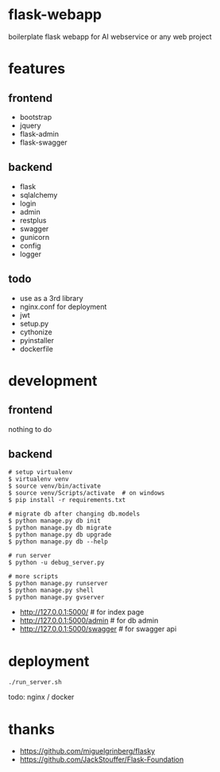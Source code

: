 flask-webapp
============
boilerplate flask webapp for AI webservice or any web project

# features
## frontend

*   bootstrap
*   jquery
*   flask-admin
*   flask-swagger

## backend
*   flask
*   sqlalchemy
*   login
*   admin
*   restplus
*   swagger
*   gunicorn
*   config
*   logger

## todo
*   use as a 3rd library
*   nginx.conf for deployment
*   jwt
*   setup.py
*   cythonize
*   pyinstaller
*   dockerfile

# development
## frontend

nothing to do

## backend
```
# setup virtualenv 
$ virtualenv venv
$ source venv/bin/activate
$ source venv/Scripts/activate  # on windows
$ pip install -r requirements.txt

# migrate db after changing db.models
$ python manage.py db init
$ python manage.py db migrate
$ python manage.py db upgrade
$ python manage.py db --help

# run server
$ python -u debug_server.py

# more scripts
$ python manage.py runserver
$ python manage.py shell
$ python manage.py gvserver

```
*   http://127.0.0.1:5000/  # for index page
*   http://127.0.0.1:5000/admin  # for db admin
*   http://127.0.0.1:5000/swagger  # for swagger api


# deployment
```
./run_server.sh
```

todo: nginx / docker

# thanks
*   https://github.com/miguelgrinberg/flasky
*   https://github.com/JackStouffer/Flask-Foundation
